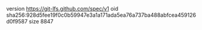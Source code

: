 version https://git-lfs.github.com/spec/v1
oid sha256:928d5fee19f0c0b59947e3a1a171ada5ea76a737ba488abfcea459126d0f9587
size 8847
